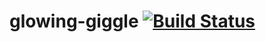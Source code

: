 # glowing-giggle [![Build Status](https://travis-ci.org/damianryan/glowing-giggle.svg?branch=master)](https://travis-ci.org/damianryan/glowing-giggle)
